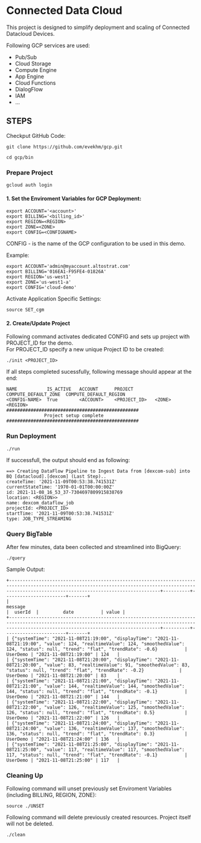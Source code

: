 Connected Data Cloud
=====

This project is designed to simplify deployment and scaling of Connected Datacloud Devices. 

Following GCP services are used:
- Pub/Sub
- Cloud Storage
- Compute Engine
- App Engine
- Cloud Functions
- DialogFlow
- IAM
- ...


## STEPS

Checkput GitHub Code:
```console
git clone https://github.com/evekhm/gcp.git
```

```console
cd gcp/bin
```

### Prepare Project


```console
gcloud auth login
```

#### 1. Set the Enviroment Variables for GCP Deployment:
```console
export ACCOUNT='<account>'
export BILLING='<billing_id>'
export REGION=<REGION>
export ZONE=<ZONE>
export CONFIG=<CONFIGNAME>
```
CONFIG - is the name of the GCP configuration to be used in this demo.

<p>Example:

```console
export ACCOUNT='admin@myaccount.altostrat.com'
export BILLING='016EA1-F95FE4-01826A'
export REGION='us-west1'
export ZONE='us-west1-a'
export CONFIG='cloud-demo'
```

Activate Application Specific Settings:
```console
source SET_cgm
```

#### 2. Create/Update Project 

Following command activates dedicated CONFIG  and sets up project with PROJECT_ID for the demo.<br>
For PROJECT_ID specify a new unique Project ID to be created:

```console
./init <PROJECT_ID>
```

If all steps completed sucessfully, following message should appear at the end:
```console
NAME           IS_ACTIVE   ACCOUNT      PROJECT        COMPUTE_DEFAULT_ZONE  COMPUTE_DEFAULT_REGION
<CONFIG-NAME>  True        <ACCOUNT>    <PROJECT_ID>   <ZONE>                <REGION>
#################################################
              Project setup complete
#################################################
```

### Run Deployment
```console
./run
```

If successfull, the output should end as following: 
```
==> Creating DataFlow Pipeline to Ingest Data from [dexcom-sub] into BQ [datacloud].[dexcom] (Last Step)..
createTime: '2021-11-09T00:53:38.741531Z'
currentStateTime: '1970-01-01T00:00:00Z'
id: 2021-11-08_16_53_37-7304697809915838769
location: <REGION>>
name: dexcom_dataflow_job
projectId: <PROJECT_ID>
startTime: '2021-11-09T00:53:38.741531Z'
type: JOB_TYPE_STREAMING

```


### Query BigTable
After few minutes, data been collected and streamlined into BigQuery:
```console
./query
```
Sample Output:
```
+----------------------------------------------------------------------------------------------------------------------------------------------------------------------------------------------------+----------+-----------------------+-------+
|                                                                                              message                                                                                               |  userId  |         date          | value |
+----------------------------------------------------------------------------------------------------------------------------------------------------------------------------------------------------+----------+-----------------------+-------+
| {"systemTime": "2021-11-08T21:19:00", "displayTime": "2021-11-08T21:19:00", "value": 124, "realtimeValue": 124, "smoothedValue": 124, "status": null, "trend": "flat", "trendRate": -0.6}          | UserDemo | "2021-11-08T21:19:00" | 124   |
| {"systemTime": "2021-11-08T21:20:00", "displayTime": "2021-11-08T21:20:00", "value": 83, "realtimeValue": 91, "smoothedValue": 83, "status": null, "trend": "flat", "trendRate": -0.2}             | UserDemo | "2021-11-08T21:20:00" | 83    |
| {"systemTime": "2021-11-08T21:21:00", "displayTime": "2021-11-08T21:21:00", "value": 144, "realtimeValue": 144, "smoothedValue": 144, "status": null, "trend": "flat", "trendRate": -0.1}          | UserDemo | "2021-11-08T21:21:00" | 144   |
| {"systemTime": "2021-11-08T21:22:00", "displayTime": "2021-11-08T21:22:00", "value": 126, "realtimeValue": 125, "smoothedValue": 126, "status": null, "trend": "flat", "trendRate": 0.5}           | UserDemo | "2021-11-08T21:22:00" | 126   |
| {"systemTime": "2021-11-08T21:24:00", "displayTime": "2021-11-08T21:24:00", "value": 136, "realtimeValue": 137, "smoothedValue": 136, "status": null, "trend": "flat", "trendRate": 0.3}           | UserDemo | "2021-11-08T21:24:00" | 136   |
| {"systemTime": "2021-11-08T21:25:00", "displayTime": "2021-11-08T21:25:00", "value": 117, "realtimeValue": 117, "smoothedValue": 117, "status": null, "trend": "flat", "trendRate": -0.1}          | UserDemo | "2021-11-08T21:25:00" | 117   |

```

### Cleaning Up
Following command will unset previously set Enviroment Variables (including BILLING, REGION, ZONE):

```console
source ./UNSET
```

Following command will delete previously created resources. Project itself will not be deleted.
```console
./clean
```